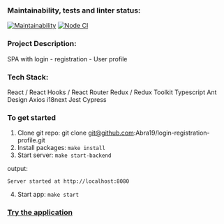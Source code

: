 ### Maintainability, tests and linter status:
[![Maintainability](https://api.codeclimate.com/v1/badges/b20eb909fed645bb591d/maintainability)](https://codeclimate.com/github/Abra19/login-registration-profile/maintainability)
[![Node CI](https://github.com/Abra19/drag-and-drop-calculator/actions/workflows/nodeci.yml/badge.svg)](https://github.com/Abra19/drag-and-drop-calculator/actions/workflows/nodeci.yml)

### Project Description:
SPA with login - registration - User profile

### Tech Stack:
React / React Hooks / React Router
Redux / Redux Toolkit
Typescript
Ant Design
Axios
i18next
Jest
Cypress

### To get started

1. Clone git repo: git clone git@github.com:Abra19/login-registration-profile.git
2. Install packages: `make install`
3. Start server: `make start-backend`

  output:

```
Server started at http://localhost:8080 
```

4. Start app: `make start`

### [Try the application](https://drag-and-drop-calculator-delta.vercel.app)